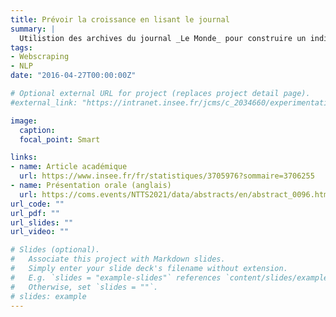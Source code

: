 ```yaml
---
title: Prévoir la croissance en lisant le journal
summary: |
  Utilistion des archives du journal _Le Monde_ pour construire un indicateur aidant à prédire le PIB.
tags:
- Webscraping
- NLP
date: "2016-04-27T00:00:00Z"

# Optional external URL for project (replaces project detail page).
#external_link: "https://intranet.insee.fr/jcms/c_2034660/experimentations"

image:
  caption: 
  focal_point: Smart

links:
- name: Article académique
  url: https://www.insee.fr/fr/statistiques/3705976?sommaire=3706255
- name: Présentation orale (anglais)
  url: https://coms.events/NTTS2021/data/abstracts/en/abstract_0096.html
url_code: ""
url_pdf: ""
url_slides: ""
url_video: ""

# Slides (optional).
#   Associate this project with Markdown slides.
#   Simply enter your slide deck's filename without extension.
#   E.g. `slides = "example-slides"` references `content/slides/example-slides.md`.
#   Otherwise, set `slides = ""`.
# slides: example
---
```


